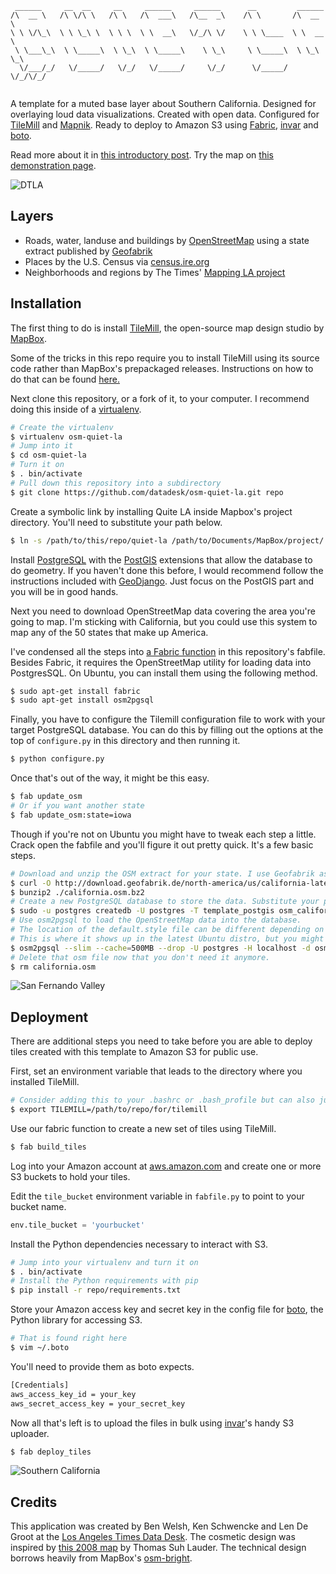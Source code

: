 <pre><code> ______     __  __     __     ______     ______      __         ______    
/\  __ \   /\ \/\ \   /\ \   /\  ___\   /\__  _\    /\ \       /\  __ \   
\ \ \/\_\  \ \ \_\ \  \ \ \  \ \  __\   \/_/\ \/    \ \ \____  \ \  __ \  
 \ \___\_\  \ \_____\  \ \_\  \ \_____\    \ \_\     \ \_____\  \ \_\ \_\ 
  \/___/_/   \/_____/   \/_/   \/_____/     \/_/      \/_____/   \/_/\/_/ 
                                                                          </code></pre>

A template for a muted base layer about Southern California. Designed for overlaying loud data visualizations. Created with open data. Configured for [TileMill](http://mapbox.com/tilemill/) and [Mapnik](http://mapnik.org). Ready to deploy to Amazon S3 using [Fabric](https://github.com/fabric/fabric), [invar](https://github.com/onyxfish/invar) and [boto](https://github.com/boto/boto). 

Read more about it in [this introductory post](http://datadesk.latimes.com/posts/2012/11/introducing-quiet-la/). Try the map on [this demonstration page](http://datadesk.github.io/osm-quiet-la/).

![DTLA](https://raw.github.com/datadesk/osm-quiet-la/master/samples/0.4.0/dtla.png)

## Layers

* Roads, water, landuse and buildings by [OpenStreetMap](http://www.openstreetmap.org/) using a state extract published by [Geofabrik](http://www.geofabrik.de)
* Places by the U.S. Census via [census.ire.org](census.ire.org)
* Neighborhoods and regions by The Times' [Mapping LA project](http://mapping.la)

## Installation

The first thing to do is install [TileMill](http://mapbox.com/tilemill/), the open-source map design studio by [MapBox](http://www.mapbox.com). 

Some of the tricks in this repo require you to install TileMill using its source code rather than MapBox's prepackaged releases. Instructions on how to do that can be found [here.](http://mapbox.com/tilemill/docs/source/#source_install_on_ubuntu_linux)

Next clone this repository, or a fork of it, to your computer. I recommend doing this inside of a [virtualenv](http://www.virtualenv.org/en/latest/index.html).

```bash
# Create the virtualenv
$ virtualenv osm-quiet-la
# Jump into it
$ cd osm-quiet-la
# Turn it on
$ . bin/activate
# Pull down this repository into a subdirectory
$ git clone https://github.com/datadesk/osm-quiet-la.git repo
```

Create a symbolic link by installing Quite LA inside Mapbox's project directory. You'll need to substitute your path below. 

```bash
$ ln -s /path/to/this/repo/quiet-la /path/to/Documents/MapBox/project/
```

Install [PostgreSQL](http://www.postgresql.org/) with the [PostGIS](http://postgis.refractions.net/) extensions that allow the database to do geometry. If you haven't done this before, I would recommend follow the instructions included with [GeoDjango](https://docs.djangoproject.com/en/dev/ref/contrib/gis/install/#ubuntu-debian-gnu-linux). Just focus on the PostGIS part and you will be in good hands.

Next you need to download OpenStreetMap data covering the area you're going to map. I'm sticking with California, but you could use this system to map any of the 50 states that make up America.

I've condensed all the steps into [a Fabric function](https://github.com/datadesk/osm-quiet-la/blob/master/fabfile.py#L35) in this repository's fabfile. Besides Fabric, it requires the OpenStreetMap utility for loading data into PostgresSQL. On Ubuntu, you can install them using the following method.

```bash
$ sudo apt-get install fabric
$ sudo apt-get install osm2pgsql
```

Finally, you have to configure the Tilemill configuration file to work with your target PostgreSQL database. You can do this by filling out the options at the top of ``configure.py`` in this directory and then running it.

```bash
$ python configure.py
```

Once that's out of the way, it might be this easy.

```bash
$ fab update_osm
# Or if you want another state
$ fab update_osm:state=iowa
```

Though if you're not on Ubuntu you might have to tweak each step a little. Crack open the fabfile and you'll figure it out pretty quick. It's a few basic steps.

```bash
# Download and unzip the OSM extract for your state. I use Geofabrik as a source because they update frequently.
$ curl -O http://download.geofabrik.de/north-america/us/california-latest.osm.pbf
$ bunzip2 ./california.osm.bz2
# Create a new PostgreSQL database to store the data. Substitute your postgres user and state.
$ sudo -u postgres createdb -U postgres -T template_postgis osm_california
# Use osm2pgsql to load the OpenStreetMap data into the database.
# The location of the default.style file can be different depending on the platform.
# This is where it shows up in the latest Ubuntu distro, but you might need to dig up its path on your system.
$ osm2pgsql --slim --cache=500MB --drop -U postgres -H localhost -d osm_california california-latest.osm.pbf
# Delete that osm file now that you don't need it anymore.
$ rm california.osm
```

![San Fernando Valley](https://raw.github.com/datadesk/osm-quiet-la/master/samples/0.4.0/sfvalley.png)

## Deployment

There are additional steps you need to take before you are able to deploy tiles created with this template to Amazon S3 for public use. 

First, set an environment variable that leads to the directory where you installed TileMill.

```bash
# Consider adding this to your .bashrc or .bash_profile but can also just run it from the shell
$ export TILEMILL=/path/to/repo/for/tilemill
```

Use our fabric function to create a new set of tiles using TileMill.

```bash
$ fab build_tiles
```

Log into your Amazon account at [aws.amazon.com](http://aws.amazon.com) and create one or more S3 buckets to hold your tiles.

Edit the `tile_bucket` environment variable in `fabfile.py` to point to your bucket name.

```python
env.tile_bucket = 'yourbucket'
```

Install the Python dependencies necessary to interact with S3.

```bash
# Jump into your virtualenv and turn it on
$ . bin/activate
# Install the Python requirements with pip
$ pip install -r repo/requirements.txt
```

Store your Amazon access key and secret key in the config file for [boto](https://github.com/boto/boto), the Python library for accessing S3.

```bash
# That is found right here
$ vim ~/.boto
```

You'll need to provide them as boto expects.

```bash
[Credentials]
aws_access_key_id = your_key
aws_secret_access_key = your_secret_key
```

Now all that's left is to upload the files in bulk using [invar](https://github.com/onyxfish/invar)'s handy S3 uploader.

```bash
$ fab deploy_tiles
```

![Southern California](https://raw.github.com/datadesk/osm-quiet-la/master/samples/0.4.0/socal.png)

## Credits

This application was created by Ben Welsh, Ken Schwencke and Len De Groot at the [Los Angeles Times Data Desk](datadesk.latimes.com). The cosmetic design was inspired by [this 2008 map](http://projects.latimes.com/elections/orange-county-prop-8-results-by-city/) by Thomas Suh Lauder. The technical design borrows heavily from MapBox's [osm-bright](https://github.com/mapbox/osm-bright).
